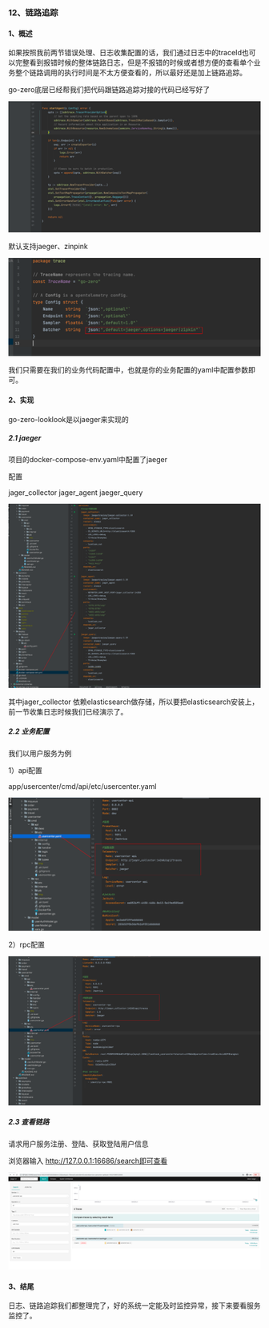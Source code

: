 ### 12、链路追踪



#### 1、概述

如果按照我前两节错误处理、日志收集配置的话，我们通过日志中的traceId也可以完整看到报错时候的整体链路日志，但是不报错的时候或者想方便的查看单个业务整个链路调用的执行时间是不太方便查看的，所以最好还是加上链路追踪。



go-zero底层已经帮我们把代码跟链路追踪对接的代码已经写好了

![image-20220124130923104](./images/9/image-20220124130923104.png)



默认支持jaeger、zinpink

![image-20220124130951106](./images/9/image-20220124130951106.png)



我们只需要在我们的业务代码配置中，也就是你的业务配置的yaml中配置参数即可。





#### 2、实现

go-zero-looklook是以jaeger来实现的

##### 2.1 jaeger

项目的docker-compose-env.yaml中配置了jaeger

配置

jager_collector
jager_agent
jaeger_query

![image-20220124131248169](./images/9/image-20220124131248169.png)



其中jager_collector 依赖elasticsearch做存储，所以要把elasticsearch安装上，前一节收集日志时候我们已经演示了。





##### 2.2 业务配置

我们以用户服务为例

1）api配置

app/usercenter/cmd/api/etc/usercenter.yaml

![image-20220124131620545](./images/9/image-20220124131620545.png)



2）rpc配置

![image-20220124131708426](./images/9/image-20220124131708426.png)





##### 2.3 查看链路

请求用户服务注册、登陆、获取登陆用户信息

浏览器输入 http://127.0.0.1:16686/search即可查看

![image-20220124131708426](./images/1/image-20220117181505739.png)









#### 3、结尾

日志、链路追踪我们都整理完了，好的系统一定能及时监控异常，接下来要看服务监控了。



















